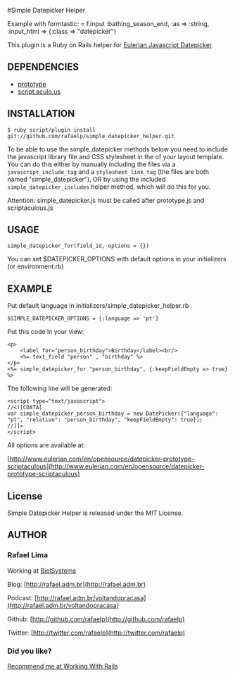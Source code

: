 #Simple Datepicker Helper

Example with formtastic:
  = f.input :bathing_season_end, :as => :string, :input_html => {:class => "datepicker"}


This plugin is a Ruby on Rails helper for [Eulerian Javascript Datepicker](http://www.eulerian.com/en/opensource/datepicker-prototype-scriptaculous).

## DEPENDENCIES

* [prototype](http://prototypejs.org)
* [script.aculo.us](http://script.aculo.us)

## INSTALLATION

    $ ruby script/plugin install git://github.com/rafaelp/simple_datepicker_helper.git

To be able to use the simple_datepicker methods below you need to include the javascript library file and CSS stylesheet in the <head> of your layout template.
You can do this either by manually including the files via a `javascript_include_tag` and a `stylesheet_link_tag` (the files are both named "simple_datepicker"), OR by using the included `simple_datepicker_includes` helper method, which will do this for you.

Attention: simple_datepicker.js must be called after prototype.js and scriptaculous.js

## USAGE

    simple_datepicker_for(field_id, options = {})

You can set $DATEPICKER_OPTIONS with default options in your initializers (or environment.rb)

## EXAMPLE

Put default language in initializers/simple_datepicker_helper.rb
    
    $SIMPLE_DATEPICKER_OPTIONS = {:language => 'pt'}

Put this code in your view:

    <p>
	    <label for="person_birthday">Birthday</label><br/>
	    <%= text_field "person" , "birthday" %>
    </p>
    <%= simple_datepicker_for "person_birthday", {:keepFieldEmpty => true} %>

The following line will be generated:

    <script type="text/javascript">
    //<![CDATA[
    var simple_datepicker_person_birthday = new DatePicker({"language": "pt", "relative": "person_birthday", "keepFieldEmpty": true});
    //]]>
    </script>

All options are available at:

[http://www.eulerian.com/en/opensource/datepicker-prototype-scriptaculous](http://www.eulerian.com/en/opensource/datepicker-prototype-scriptaculous)

## License

Simple Datepicker Helper is released under the MIT License.

## AUTHOR

### **Rafael Lima**

Working at [BielSystems](http://bielsystems.com.br)

Blog: [http://rafael.adm.br](http://rafael.adm.br)

Podcast: [http://rafael.adm.br/voltandopracasa](http://rafael.adm.br/voltandopracasa)

Github: [http://github.com/rafaelp](http://github.com/rafaelp)

Twitter: [http://twitter.com/rafaelp](http://twitter.com/rafaelp)

### Did you like?

[Recommend me at Working With Rails](http://workingwithrails.com/recommendation/new/person/14248-rafael-lima)
